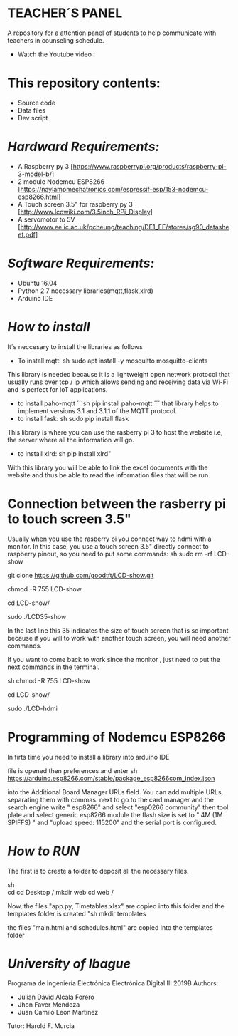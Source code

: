 # TEACHER´S PANEL
A repository for a attention panel of students to help communicate with teachers in counseling schedule.
* Watch the Youtube video :
# This repository contents:

* Source code
* Data files
* Dev script

# *Hardward Requirements:*

* A Raspberry py 3 [https://www.raspberrypi.org/products/raspberry-pi-3-model-b/]
* 2 module Nodemcu ESP8266 [https://naylampmechatronics.com/espressif-esp/153-nodemcu-esp8266.html]
* A Touch screen 3.5" for raspberry py 3 [http://www.lcdwiki.com/3.5inch_RPi_Display]
* A servomotor to 5V [http://www.ee.ic.ac.uk/pcheung/teaching/DE1_EE/stores/sg90_datasheet.pdf]

# *Software Requirements:*

* Ubuntu 16.04
* Python 2.7 necessary libraries(mqtt,flask,xlrd)
* Arduino IDE
# *How to install*

It´s neccesary to install the libraries as follows

* To install mqtt:
 sh 
sudo apt install -y mosquitto mosquitto-clients 

This library is needed because it is a lightweight open network protocol that usually runs over tcp / ip which allows sending and receiving data via Wi-Fi and is perfect for IoT applications.

* to install paho-mqtt
 ´´´sh 
pip install paho-mqtt 
´´´
that library helps to implement versions 3.1 and 3.1.1 of the MQTT protocol.
* to install fask: 
 sh 
sudo pip install flask

This library is where you can use the rasberry pi 3 to host the website i.e, the server where all the information will go.

* to install xlrd: 
 sh
pip install xlrd"

With this library you will be able to link the excel documents with the website and thus be able to read the information files that will be run.

# Connection between the rasberry pi to touch screen 3.5" 

Usually when you use the rasberry pi you connect way to hdmi with a monitor. In this case, you use a touch screen 3.5" directly connect to raspberry pinout, so you need to put some commands:
 sh
sudo rm -rf LCD-show 

git clone https://github.com/goodtft/LCD-show.git 

chmod -R 755 LCD-show 

cd LCD-show/

sudo ./LCD35-show

In the last line this 35 indicates the size of touch screen that is so important because if you will to work with another touch screen, you will need another commands.

If you want to come back to work since the monitor , just need to put the next commands in the terminal.

 sh
chmod -R 755 LCD-show 

cd LCD-show/ 


sudo ./LCD-hdmi 

# Programming of Nodemcu ESP8266
In firts time you need to install a library into arduino IDE

file is opened then preferences and enter 
 sh
https://arduino.esp8266.com/stable/package_esp8266com_index.json

into the Additional Board Manager URLs field. You can add multiple URLs, separating them with commas.
next to go to the card manager and the search engine write " esp8266"  and select "esp0266 community" then tool plate and select generic esp8266 module the flash size is set to " 4M (1M SPIFFS) " and "upload speed: 115200" and the serial port is configured.

# *How to RUN*

The first is to create a folder to deposit all the necessary files. 

sh  
cd cd Desktop / mkdir web cd web /

Now, the files "app.py, Timetables.xlsx" are copied into this folder and the templates folder is created "sh mkdir templates

the files "main.html and schedules.html" are copied into the templates folder
# *University of Ibague*
Programa de Ingeniería Electrónica
Electrónica Digital III 2019B
Authors:
  - Julian David Alcala Forero
  - Jhon Faver Mendoza 
  - Juan Camilo Leon Martinez
  
  Tutor:
  Harold F. Murcia
